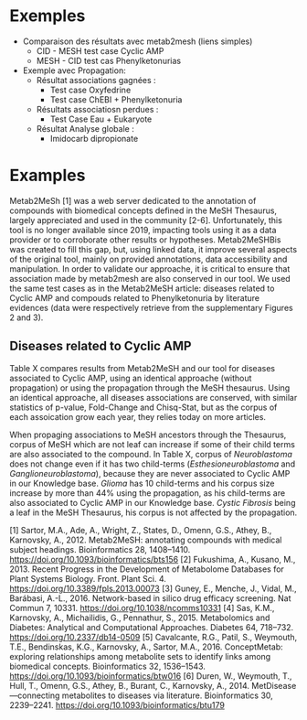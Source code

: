 # Exemples

- Comparaison des résultats avec metab2mesh (liens simples)
  - CID - MESH test case Cyclic AMP
  - MESH - CID test cas Phenylketonurias 
- Exemple avec Propagation:
  - Résultat associations gagnées : 
    - Test case Oxyfedrine
    - Test case ChEBI + Phenylketonuria
  - Résultats associatiosn perdues :
    - Test Case Eau + Eukaryote
  - Résultat Analyse globale :
    - Imidocarb dipropionate


# Examples

Metab2MeSh [1] was a web server dedicated to the annotation of compounds with biomedical concepts defined in the MeSH Thesaurus, largely appreciated and used in the community [2-6]. Unfortunately, this tool is no longer available since 2019, impacting tools using it as a data provider or to corroborate other results or hypotheses. Metab2MeSHBis was created to fill this gap, but, using linked data, it improve several aspects of the original tool, mainly on provided annotations, data accessibility and manipulation. In order to validate our approache, it is critical to ensure that association made by metab2mesh are also conserved in our tool. We used the same test cases as in the Metab2MeSH article: diseases related to Cyclic AMP and compouds related to Phenylketonuria by literature evidences (data were respectively retrieve from the supplementary Figures 2 and 3).

## Diseases related to Cyclic AMP

Table X compares results from Metab2MeSH and our tool for diseases associated to Cyclic AMP, using an identical approache (without propagation) or using the propagation through the MeSH thesaurus. Using an identical approache, all diseases associations are conserved, with similar statistics of p-value, Fold-Change and Chisq-Stat, but as the corpus of each assoication grow each year, they relies today on more articles.

When propaging associations to MeSH ancestors through the Thesaurus, corpus of MeSH which are not leaf can increase if some of their child terms are also associated to the compound. In Table X, corpus of *Neuroblastoma* does not change even if it has two child-terms (*Esthesioneuroblastoma* and *Ganglioneuroblastoma*), because they are never associated to Cyclic AMP in our Knowledge base. *Glioma* has 10 child-terms and his corpus size increase by more than 44% using the propagation, as his child-terms are also associated to Cyclic AMP in our Knowledge base. *Cystic Fibrosis* being a leaf in the MeSH Thesaurus, his corpus is not affected by the propagation.












[1] Sartor, M.A., Ade, A., Wright, Z., States, D., Omenn, G.S., Athey, B., Karnovsky, A., 2012. Metab2MeSH: annotating compounds with medical subject headings. Bioinformatics 28, 1408–1410. https://doi.org/10.1093/bioinformatics/bts156
[2] Fukushima, A., Kusano, M., 2013. Recent Progress in the Development of Metabolome Databases for Plant Systems Biology. Front. Plant Sci. 4. https://doi.org/10.3389/fpls.2013.00073
[3] Guney, E., Menche, J., Vidal, M., Barábasi, A.-L., 2016. Network-based in silico drug efficacy screening. Nat Commun 7, 10331. https://doi.org/10.1038/ncomms10331
[4] Sas, K.M., Karnovsky, A., Michailidis, G., Pennathur, S., 2015. Metabolomics and Diabetes: Analytical and Computational Approaches. Diabetes 64, 718–732. https://doi.org/10.2337/db14-0509
[5] Cavalcante, R.G., Patil, S., Weymouth, T.E., Bendinskas, K.G., Karnovsky, A., Sartor, M.A., 2016. ConceptMetab: exploring relationships among metabolite sets to identify links among biomedical concepts. Bioinformatics 32, 1536–1543. https://doi.org/10.1093/bioinformatics/btw016
[6] Duren, W., Weymouth, T., Hull, T., Omenn, G.S., Athey, B., Burant, C., Karnovsky, A., 2014. MetDisease—connecting metabolites to diseases via literature. Bioinformatics 30, 2239–2241. https://doi.org/10.1093/bioinformatics/btu179
